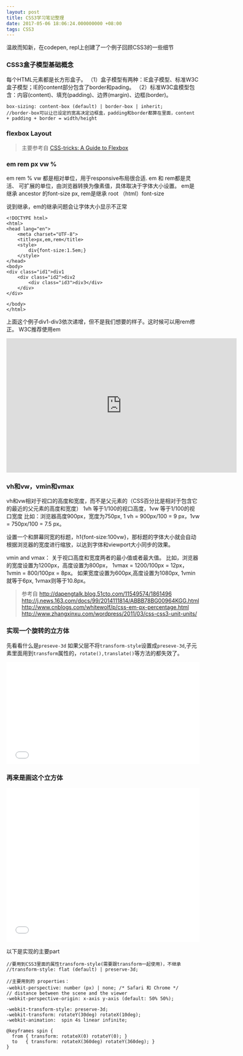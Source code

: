 ```yaml
---
layout: post
title: CSS3学习笔记整理
date: 2017-05-06 18:06:24.000000000 +08:00
tags: CSS3
---
```


温故而知新，在codepen, repl上创建了一个例子回顾CSS3的一些细节


### CSS3盒子模型基础概念
每个HTML元素都是长方形盒子。
（1）盒子模型有两种：IE盒子模型、标准W3C盒子模型；IE的content部分包含了border和pading。
（2）标准W3C盒模型包含：内容(content)、填充(padding)、边界(margin)、边框(border)。

```
box-sizing: content-box (default) | border-box | inherit;
//border-box可以让已设定的宽高决定边框盒，padding和border都算在里面，content + padding + border = width/height
```

### flexbox Layout

> 主要参考自 [CSS-tricks: A Guide to Flexbox](https://css-tricks.com/snippets/css/a-guide-to-flexbox/)

### em rem px vw %
em rem % vw 都是相对单位，用于responsive布局很合适.
em 和 rem都是灵活、 可扩展的单位，由浏览器转换为像素值，具体取决于字体大小设置。
em是继承 ancestor 的font-size px, rem是继承 root （html）font-size

说到继承，em的继承问题会让字体大小显示不正常

```
<!DOCTYPE html>
<html>
<head lang="en">
    <meta charset="UTF-8">
    <title>px,em,rem</title>
    <style>
        div{font-size:1.5em;}
    </style>
</head>
<body>
<div class="id1">div1
    <div class="id2">div2
        <div class="id3">div3</div>
    </div>
</div>

</body>
</html>
```
上面这个例子div1-div3依次递增，但不是我们想要的样子。这时候可以用rem修正。
W3C推荐使用em

<iframe height="350" width="600" scrolling="no"
src="https://codepen.io/tutsplus/embed/bdxWbB/?height=350&amp;theme-id=12451&amp;default-tab=result"
frameborder="no" allowtransparency="true" allowfullscreen="true"> </iframe>



### vh和vw，vmin和vmax

vh和vw相对于视口的高度和宽度，而不是父元素的（CSS百分比是相对于包含它的最近的父元素的高度和宽度）
1vh 等于1/100的视口高度，1vw 等于1/100的视口宽度
比如：浏览器高度900px，宽度为750px, 1 vh = 900px/100 = 9 px，1vw = 750px/100 = 7.5 px。

设置一个和屏幕同宽的标题，h1{font-size:100vw}，那标题的字体大小就会自动根据浏览器的宽度进行缩放，以达到字体和viewport大小同步的效果。

vmin and vmax：
关于视口高度和宽度两者的最小值或者最大值。
比如，浏览器的宽度设置为1200px，高度设置为800px， 1vmax = 1200/100px = 12px， 1vmin = 800/100px = 8px。
如果宽度设置为600px,高度设置为1080px, 1vmin就等于6px, 1vmax则等于10.8px。


> 参考自 http://dapengtalk.blog.51cto.com/11549574/1861496
> http://j.news.163.com/docs/99/2014111814/ABBB78BG00964KGG.html
> http://www.cnblogs.com/whitewolf/p/css-em-px-percentage.html
> http://www.zhangxinxu.com/wordpress/2011/03/css-css3-unit-units/

### 实现一个旋转的立方体
先看看什么是`preseve-3d`
如果父层不将`transform-style`设置成`preseve-3d`,子元素里面用到`transform`属性的，`rotate(),translate()`等方法的都失效了。



<iframe height='265' scrolling='no' title='transform-style property demonstrated with toggle' src='//codepen.io/woodghost/embed/KmyqRw/?height=265&theme-id=0&default-tab=result&embed-version=2' frameborder='no' allowtransparency='true' allowfullscreen='true' style='width: 100%;'>
</iframe>


### 再来是画这个立方体



<iframe height='401' scrolling='no' title='rotate cube' src='//codepen.io/woodghost/embed/BRmjYK/?height=401&theme-id=dark&default-tab=result&embed-version=2' frameborder='no' allowtransparency='true' allowfullscreen='true' style='width: 100%;'>
</iframe>




以下是实现的主要part

```
//要用到CSS3里面的属性transform-style(需要跟transform一起使用)，不继承
//transform-style: flat (default) | preserve-3d;

//主要用到的 properties：
-webkit-perspective: number (px) | none; /* Safari 和 Chrome */
// distance between the scene and the viewer
-webkit-perspective-origin: x-axis y-axis (default: 50% 50%);

-webkit-transform-style: preserve-3d;
-webkit-transform: rotateY(30deg) rotateX(10deg);
-webkit-animation:  spin 4s linear infinite;

@keyframes spin {
  from { transform: rotateX(0) rotateY(0); }
  to   { transform: rotateX(360deg) rotateY(360deg); }
}
```


